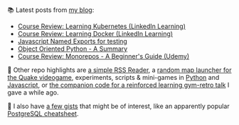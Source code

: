 
📚 Latest posts from <a href="https://blog.kartones.net/">my blog</a>:

<!--START_SECTION:blogposts-->
* [Course Review: Learning Kubernetes (LinkedIn Learning)](https:&#x2F;&#x2F;blog.kartones.net&#x2F;post&#x2F;course-review-learning-kubernetes-linkedin-learning&#x2F;)
* [Course Review: Learning Docker (LinkedIn Learning)](https:&#x2F;&#x2F;blog.kartones.net&#x2F;post&#x2F;course-review-learning-docker-linkedin-learning&#x2F;)
* [Javascript Named Exports for testing](https:&#x2F;&#x2F;blog.kartones.net&#x2F;post&#x2F;javascript-named-exports-for-testing&#x2F;)
* [Object Oriented Python - A Summary](https:&#x2F;&#x2F;blog.kartones.net&#x2F;post&#x2F;object-oriented-python&#x2F;)
* [Course Review: Monorepos - A Beginner&#39;s Guide (Udemy)](https:&#x2F;&#x2F;blog.kartones.net&#x2F;post&#x2F;monorepos-beginners-guide-udemy-course-review&#x2F;)
<!--END_SECTION:blogposts-->


📌 Other repo highlights are [a simple RSS Reader](https://github.com/Kartones/pbrr), a [random map launcher for the Quake videogame](https://github.com/Kartones/quaddicted-random-map), experiments, scripts & mini-games in [Python](https://github.com/Kartones/python) and [Javascript](https://github.com/Kartones/JSAssorted), or [the companion code for a reinforced learning gym-retro talk](https://github.com/Kartones/mindcamp-x-gym-retro) I gave a while ago.

📝 I also have [a few gists](https://gist.github.com/Kartones?direction=desc&sort=updated) that might be of interest, like an apparently popular [PostgreSQL cheatsheet](https://gist.github.com/Kartones/dd3ff5ec5ea238d4c546).

